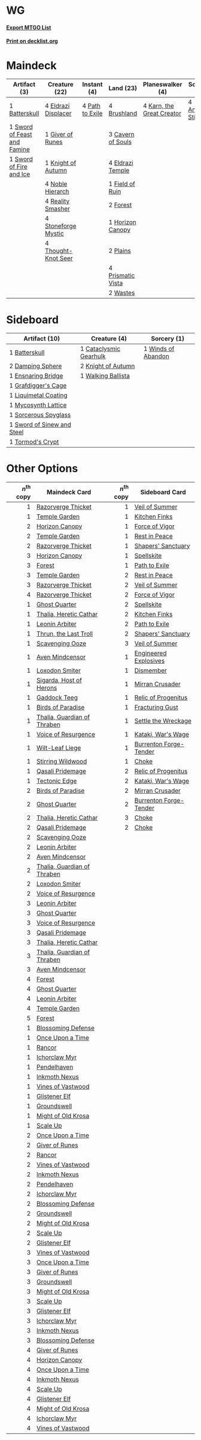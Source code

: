 # WG

#### [Export MTGO List](../collection/WG/WG.txt)
#### [Print on decklist.org](http://decklist.org/?deckmain=4%09Ancient%20Stirrings%0A1%09Batterskull%0A4%09Brushland%0A3%09Cavern%20of%20Souls%0A4%09Eldrazi%20Displacer%0A4%09Eldrazi%20Temple%0A1%09Field%20of%20Ruin%0A2%09Forest%0A1%09Giver%20of%20Runes%0A1%09Horizon%20Canopy%0A4%09Karn,%20the%20Great%20Creator%0A1%09Knight%20of%20Autumn%0A4%09Noble%20Hierarch%0A4%09Path%20to%20Exile%0A2%09Plains%0A4%09Prismatic%20Vista%0A4%09Reality%20Smasher%0A4%09Stoneforge%20Mystic%0A1%09Sword%20of%20Feast%20and%20Famine%0A1%09Sword%20of%20Fire%20and%20Ice%0A4%09Thought-Knot%20Seer%0A2%09Wastes&deckside=1%09Batterskull%0A1%09Cataclysmic%20Gearhulk%0A2%09Damping%20Sphere%0A1%09Ensnaring%20Bridge%0A1%09Grafdigger's%20Cage%0A2%09Knight%20of%20Autumn%0A1%09Liquimetal%20Coating%0A1%09Mycosynth%20Lattice%0A1%09Sorcerous%20Spyglass%0A1%09Sword%20of%20Sinew%20and%20Steel%0A1%09Tormod's%20Crypt%0A1%09Walking%20Ballista%0A1%09Winds%20of%20Abandon)
# Maindeck

|                                             Artifact (3)                                             |                                        Creature (22)                                         |                                       Instant (4)                                        |                                         Land (23)                                          |                                          Planeswalker (4)                                          |                                         Sorcery (4)                                          |
|------------------------------------------------------------------------------------------------------|----------------------------------------------------------------------------------------------|------------------------------------------------------------------------------------------|--------------------------------------------------------------------------------------------|----------------------------------------------------------------------------------------------------|----------------------------------------------------------------------------------------------|
|1 [Batterskull](http://gatherer.wizards.com/Pages/Card/Details.aspx?multiverseid=233055)              |4 [Eldrazi Displacer](http://gatherer.wizards.com/Pages/Card/Details.aspx?multiverseid=407523)|4 [Path to Exile](http://gatherer.wizards.com/Pages/Card/Details.aspx?multiverseid=220511)|4 [Brushland](http://gatherer.wizards.com/Pages/Card/Details.aspx?multiverseid=129496)      |4 [Karn, the Great Creator](http://gatherer.wizards.com/Pages/Card/Details.aspx?multiverseid=460928)|4 [Ancient Stirrings](http://gatherer.wizards.com/Pages/Card/Details.aspx?multiverseid=442148)|
|1 [Sword of Feast and Famine](http://gatherer.wizards.com/Pages/Card/Details.aspx?multiverseid=214070)|1 [Giver of Runes](http://gatherer.wizards.com/Pages/Card/Details.aspx?multiverseid=463962)   |                                                                                          |3 [Cavern of Souls](http://gatherer.wizards.com/Pages/Card/Details.aspx?multiverseid=278058)|                                                                                                    |                                                                                              |
|1 [Sword of Fire and Ice](http://gatherer.wizards.com/Pages/Card/Details.aspx?multiverseid=46429)     |1 [Knight of Autumn](http://gatherer.wizards.com/Pages/Card/Details.aspx?multiverseid=452933) |                                                                                          |4 [Eldrazi Temple](http://gatherer.wizards.com/Pages/Card/Details.aspx?multiverseid=401710) |                                                                                                    |                                                                                              |
|                                                                                                      |4 [Noble Hierarch](http://gatherer.wizards.com/Pages/Card/Details.aspx?multiverseid=179434)   |                                                                                          |1 [Field of Ruin](http://gatherer.wizards.com/Pages/Card/Details.aspx?multiverseid=435415)  |                                                                                                    |                                                                                              |
|                                                                                                      |4 [Reality Smasher](http://gatherer.wizards.com/Pages/Card/Details.aspx?multiverseid=407517)  |                                                                                          |2 [Forest](http://gatherer.wizards.com/Pages/Card/Details.aspx?multiverseid=439860)         |                                                                                                    |                                                                                              |
|                                                                                                      |4 [Stoneforge Mystic](http://gatherer.wizards.com/Pages/Card/Details.aspx?multiverseid=198383)|                                                                                          |1 [Horizon Canopy](http://gatherer.wizards.com/Pages/Card/Details.aspx?multiverseid=409571) |                                                                                                    |                                                                                              |
|                                                                                                      |4 [Thought-Knot Seer](http://gatherer.wizards.com/Pages/Card/Details.aspx?multiverseid=407519)|                                                                                          |2 [Plains](http://gatherer.wizards.com/Pages/Card/Details.aspx?multiverseid=439856)         |                                                                                                    |                                                                                              |
|                                                                                                      |                                                                                              |                                                                                          |4 [Prismatic Vista](http://gatherer.wizards.com/Pages/Card/Details.aspx?multiverseid=464193)|                                                                                                    |                                                                                              |
|                                                                                                      |                                                                                              |                                                                                          |2 [Wastes](http://gatherer.wizards.com/Pages/Card/Details.aspx?multiverseid=407694)         |                                                                                                    |                                                                                              |


# Sideboard

|                                            Artifact (10)                                            |                                          Creature (4)                                           |                                         Sorcery (1)                                         |
|-----------------------------------------------------------------------------------------------------|-------------------------------------------------------------------------------------------------|---------------------------------------------------------------------------------------------|
|1 [Batterskull](http://gatherer.wizards.com/Pages/Card/Details.aspx?multiverseid=233055)             |1 [Cataclysmic Gearhulk](http://gatherer.wizards.com/Pages/Card/Details.aspx?multiverseid=417582)|1 [Winds of Abandon](http://gatherer.wizards.com/Pages/Card/Details.aspx?multiverseid=463986)|
|2 [Damping Sphere](http://gatherer.wizards.com/Pages/Card/Details.aspx?multiverseid=443101)          |2 [Knight of Autumn](http://gatherer.wizards.com/Pages/Card/Details.aspx?multiverseid=452933)    |                                                                                             |
|1 [Ensnaring Bridge](http://gatherer.wizards.com/Pages/Card/Details.aspx?multiverseid=15866)         |1 [Walking Ballista](http://gatherer.wizards.com/Pages/Card/Details.aspx?multiverseid=423848)    |                                                                                             |
|1 [Grafdigger's Cage](http://gatherer.wizards.com/Pages/Card/Details.aspx?multiverseid=278452)       |                                                                                                 |                                                                                             |
|1 [Liquimetal Coating](http://gatherer.wizards.com/Pages/Card/Details.aspx?multiverseid=389578)      |                                                                                                 |                                                                                             |
|1 [Mycosynth Lattice](http://gatherer.wizards.com/Pages/Card/Details.aspx?multiverseid=446209)       |                                                                                                 |                                                                                             |
|1 [Sorcerous Spyglass](http://gatherer.wizards.com/Pages/Card/Details.aspx?multiverseid=435407)      |                                                                                                 |                                                                                             |
|1 [Sword of Sinew and Steel](http://gatherer.wizards.com/Pages/Card/Details.aspx?multiverseid=464177)|                                                                                                 |                                                                                             |
|1 [Tormod's Crypt](http://gatherer.wizards.com/Pages/Card/Details.aspx?multiverseid=389723)          |                                                                                                 |                                                                                             |


# Other Options

|*n*<sup>th</sup> copy|                                            Maindeck Card                                             |*n*<sup>th</sup> copy|                                         Sideboard Card                                          |
|--------------------:|------------------------------------------------------------------------------------------------------|--------------------:|-------------------------------------------------------------------------------------------------|
|                    1|[Razorverge Thicket](http://gatherer.wizards.com/Pages/Card/Details.aspx?multiverseid=209407)         |                    1|[Veil of Summer](http://gatherer.wizards.com/Pages/Card/Details.aspx?multiverseid=466952)        |
|                    1|[Temple Garden](http://gatherer.wizards.com/Pages/Card/Details.aspx?multiverseid=405112)              |                    1|[Kitchen Finks](http://gatherer.wizards.com/Pages/Card/Details.aspx?multiverseid=370458)         |
|                    2|[Horizon Canopy](http://gatherer.wizards.com/Pages/Card/Details.aspx?multiverseid=409571)             |                    1|[Force of Vigor](http://gatherer.wizards.com/Pages/Card/Details.aspx?multiverseid=464113)        |
|                    2|[Temple Garden](http://gatherer.wizards.com/Pages/Card/Details.aspx?multiverseid=405112)              |                    1|[Rest in Peace](http://gatherer.wizards.com/Pages/Card/Details.aspx?multiverseid=442021)         |
|                    2|[Razorverge Thicket](http://gatherer.wizards.com/Pages/Card/Details.aspx?multiverseid=209407)         |                    1|[Shapers' Sanctuary](http://gatherer.wizards.com/Pages/Card/Details.aspx?multiverseid=435362)    |
|                    3|[Horizon Canopy](http://gatherer.wizards.com/Pages/Card/Details.aspx?multiverseid=409571)             |                    1|[Spellskite](http://gatherer.wizards.com/Pages/Card/Details.aspx?multiverseid=397743)            |
|                    3|[Forest](http://gatherer.wizards.com/Pages/Card/Details.aspx?multiverseid=439860)                     |                    1|[Path to Exile](http://gatherer.wizards.com/Pages/Card/Details.aspx?multiverseid=220511)         |
|                    3|[Temple Garden](http://gatherer.wizards.com/Pages/Card/Details.aspx?multiverseid=405112)              |                    2|[Rest in Peace](http://gatherer.wizards.com/Pages/Card/Details.aspx?multiverseid=442021)         |
|                    3|[Razorverge Thicket](http://gatherer.wizards.com/Pages/Card/Details.aspx?multiverseid=209407)         |                    2|[Veil of Summer](http://gatherer.wizards.com/Pages/Card/Details.aspx?multiverseid=466952)        |
|                    4|[Razorverge Thicket](http://gatherer.wizards.com/Pages/Card/Details.aspx?multiverseid=209407)         |                    2|[Force of Vigor](http://gatherer.wizards.com/Pages/Card/Details.aspx?multiverseid=464113)        |
|                    1|[Ghost Quarter](http://gatherer.wizards.com/Pages/Card/Details.aspx?multiverseid=389534)              |                    2|[Spellskite](http://gatherer.wizards.com/Pages/Card/Details.aspx?multiverseid=397743)            |
|                    1|[Thalia, Heretic Cathar](http://gatherer.wizards.com/Pages/Card/Details.aspx?multiverseid=414338)     |                    2|[Kitchen Finks](http://gatherer.wizards.com/Pages/Card/Details.aspx?multiverseid=370458)         |
|                    1|[Leonin Arbiter](http://gatherer.wizards.com/Pages/Card/Details.aspx?multiverseid=432996)             |                    2|[Path to Exile](http://gatherer.wizards.com/Pages/Card/Details.aspx?multiverseid=220511)         |
|                    1|[Thrun, the Last Troll](http://gatherer.wizards.com/Pages/Card/Details.aspx?multiverseid=214050)      |                    2|[Shapers' Sanctuary](http://gatherer.wizards.com/Pages/Card/Details.aspx?multiverseid=435362)    |
|                    1|[Scavenging Ooze](http://gatherer.wizards.com/Pages/Card/Details.aspx?multiverseid=420783)            |                    3|[Veil of Summer](http://gatherer.wizards.com/Pages/Card/Details.aspx?multiverseid=466952)        |
|                    1|[Aven Mindcensor](http://gatherer.wizards.com/Pages/Card/Details.aspx?multiverseid=426707)            |                    1|[Engineered Explosives](http://gatherer.wizards.com/Pages/Card/Details.aspx?multiverseid=50139)  |
|                    1|[Loxodon Smiter](http://gatherer.wizards.com/Pages/Card/Details.aspx?multiverseid=290543)             |                    1|[Dismember](http://gatherer.wizards.com/Pages/Card/Details.aspx?multiverseid=382182)             |
|                    1|[Sigarda, Host of Herons](http://gatherer.wizards.com/Pages/Card/Details.aspx?multiverseid=240033)    |                    1|[Mirran Crusader](http://gatherer.wizards.com/Pages/Card/Details.aspx?multiverseid=213802)       |
|                    1|[Gaddock Teeg](http://gatherer.wizards.com/Pages/Card/Details.aspx?multiverseid=140188)               |                    1|[Relic of Progenitus](http://gatherer.wizards.com/Pages/Card/Details.aspx?multiverseid=174824)   |
|                    1|[Birds of Paradise](http://gatherer.wizards.com/Pages/Card/Details.aspx?multiverseid=129906)          |                    1|[Fracturing Gust](http://gatherer.wizards.com/Pages/Card/Details.aspx?multiverseid=146759)       |
|                    1|[Thalia, Guardian of Thraben](http://gatherer.wizards.com/Pages/Card/Details.aspx?multiverseid=442025)|                    1|[Settle the Wreckage](http://gatherer.wizards.com/Pages/Card/Details.aspx?multiverseid=435186)   |
|                    1|[Voice of Resurgence](http://gatherer.wizards.com/Pages/Card/Details.aspx?multiverseid=368951)        |                    1|[Kataki, War's Wage](http://gatherer.wizards.com/Pages/Card/Details.aspx?multiverseid=382190)    |
|                    1|[Wilt-Leaf Liege](http://gatherer.wizards.com/Pages/Card/Details.aspx?multiverseid=397852)            |                    1|[Burrenton Forge-Tender](http://gatherer.wizards.com/Pages/Card/Details.aspx?multiverseid=438580)|
|                    1|[Stirring Wildwood](http://gatherer.wizards.com/Pages/Card/Details.aspx?multiverseid=433213)          |                    1|[Choke](http://gatherer.wizards.com/Pages/Card/Details.aspx?multiverseid=45431)                  |
|                    1|[Qasali Pridemage](http://gatherer.wizards.com/Pages/Card/Details.aspx?multiverseid=179556)           |                    2|[Relic of Progenitus](http://gatherer.wizards.com/Pages/Card/Details.aspx?multiverseid=174824)   |
|                    1|[Tectonic Edge](http://gatherer.wizards.com/Pages/Card/Details.aspx?multiverseid=389711)              |                    2|[Kataki, War's Wage](http://gatherer.wizards.com/Pages/Card/Details.aspx?multiverseid=382190)    |
|                    2|[Birds of Paradise](http://gatherer.wizards.com/Pages/Card/Details.aspx?multiverseid=129906)          |                    2|[Mirran Crusader](http://gatherer.wizards.com/Pages/Card/Details.aspx?multiverseid=213802)       |
|                    2|[Ghost Quarter](http://gatherer.wizards.com/Pages/Card/Details.aspx?multiverseid=389534)              |                    2|[Burrenton Forge-Tender](http://gatherer.wizards.com/Pages/Card/Details.aspx?multiverseid=438580)|
|                    2|[Thalia, Heretic Cathar](http://gatherer.wizards.com/Pages/Card/Details.aspx?multiverseid=414338)     |                    3|[Choke](http://gatherer.wizards.com/Pages/Card/Details.aspx?multiverseid=45431)                  |
|                    2|[Qasali Pridemage](http://gatherer.wizards.com/Pages/Card/Details.aspx?multiverseid=179556)           |                    2|[Choke](http://gatherer.wizards.com/Pages/Card/Details.aspx?multiverseid=45431)                  |
|                    2|[Scavenging Ooze](http://gatherer.wizards.com/Pages/Card/Details.aspx?multiverseid=420783)            |                     |                                                                                                 |
|                    2|[Leonin Arbiter](http://gatherer.wizards.com/Pages/Card/Details.aspx?multiverseid=432996)             |                     |                                                                                                 |
|                    2|[Aven Mindcensor](http://gatherer.wizards.com/Pages/Card/Details.aspx?multiverseid=426707)            |                     |                                                                                                 |
|                    2|[Thalia, Guardian of Thraben](http://gatherer.wizards.com/Pages/Card/Details.aspx?multiverseid=442025)|                     |                                                                                                 |
|                    2|[Loxodon Smiter](http://gatherer.wizards.com/Pages/Card/Details.aspx?multiverseid=290543)             |                     |                                                                                                 |
|                    2|[Voice of Resurgence](http://gatherer.wizards.com/Pages/Card/Details.aspx?multiverseid=368951)        |                     |                                                                                                 |
|                    3|[Leonin Arbiter](http://gatherer.wizards.com/Pages/Card/Details.aspx?multiverseid=432996)             |                     |                                                                                                 |
|                    3|[Ghost Quarter](http://gatherer.wizards.com/Pages/Card/Details.aspx?multiverseid=389534)              |                     |                                                                                                 |
|                    3|[Voice of Resurgence](http://gatherer.wizards.com/Pages/Card/Details.aspx?multiverseid=368951)        |                     |                                                                                                 |
|                    3|[Qasali Pridemage](http://gatherer.wizards.com/Pages/Card/Details.aspx?multiverseid=179556)           |                     |                                                                                                 |
|                    3|[Thalia, Heretic Cathar](http://gatherer.wizards.com/Pages/Card/Details.aspx?multiverseid=414338)     |                     |                                                                                                 |
|                    3|[Thalia, Guardian of Thraben](http://gatherer.wizards.com/Pages/Card/Details.aspx?multiverseid=442025)|                     |                                                                                                 |
|                    3|[Aven Mindcensor](http://gatherer.wizards.com/Pages/Card/Details.aspx?multiverseid=426707)            |                     |                                                                                                 |
|                    4|[Forest](http://gatherer.wizards.com/Pages/Card/Details.aspx?multiverseid=439860)                     |                     |                                                                                                 |
|                    4|[Ghost Quarter](http://gatherer.wizards.com/Pages/Card/Details.aspx?multiverseid=389534)              |                     |                                                                                                 |
|                    4|[Leonin Arbiter](http://gatherer.wizards.com/Pages/Card/Details.aspx?multiverseid=432996)             |                     |                                                                                                 |
|                    4|[Temple Garden](http://gatherer.wizards.com/Pages/Card/Details.aspx?multiverseid=405112)              |                     |                                                                                                 |
|                    5|[Forest](http://gatherer.wizards.com/Pages/Card/Details.aspx?multiverseid=439860)                     |                     |                                                                                                 |
|                    1|[Blossoming Defense](http://gatherer.wizards.com/Pages/Card/Details.aspx?multiverseid=417719)         |                     |                                                                                                 |
|                    1|[Once Upon a Time](http://gatherer.wizards.com/Pages/Card/Details.aspx?multiverseid=473131)           |                     |                                                                                                 |
|                    1|[Rancor](http://gatherer.wizards.com/Pages/Card/Details.aspx?multiverseid=442175)                     |                     |                                                                                                 |
|                    1|[Ichorclaw Myr](http://gatherer.wizards.com/Pages/Card/Details.aspx?multiverseid=194256)              |                     |                                                                                                 |
|                    1|[Pendelhaven](http://gatherer.wizards.com/Pages/Card/Details.aspx?multiverseid=442233)                |                     |                                                                                                 |
|                    1|[Inkmoth Nexus](http://gatherer.wizards.com/Pages/Card/Details.aspx?multiverseid=213731)              |                     |                                                                                                 |
|                    1|[Vines of Vastwood](http://gatherer.wizards.com/Pages/Card/Details.aspx?multiverseid=397747)          |                     |                                                                                                 |
|                    1|[Glistener Elf](http://gatherer.wizards.com/Pages/Card/Details.aspx?multiverseid=233052)              |                     |                                                                                                 |
|                    1|[Groundswell](http://gatherer.wizards.com/Pages/Card/Details.aspx?multiverseid=401657)                |                     |                                                                                                 |
|                    1|[Might of Old Krosa](http://gatherer.wizards.com/Pages/Card/Details.aspx?multiverseid=425955)         |                     |                                                                                                 |
|                    1|[Scale Up](http://gatherer.wizards.com/Pages/Card/Details.aspx?multiverseid=464128)                   |                     |                                                                                                 |
|                    2|[Once Upon a Time](http://gatherer.wizards.com/Pages/Card/Details.aspx?multiverseid=473131)           |                     |                                                                                                 |
|                    2|[Giver of Runes](http://gatherer.wizards.com/Pages/Card/Details.aspx?multiverseid=463962)             |                     |                                                                                                 |
|                    2|[Rancor](http://gatherer.wizards.com/Pages/Card/Details.aspx?multiverseid=442175)                     |                     |                                                                                                 |
|                    2|[Vines of Vastwood](http://gatherer.wizards.com/Pages/Card/Details.aspx?multiverseid=397747)          |                     |                                                                                                 |
|                    2|[Inkmoth Nexus](http://gatherer.wizards.com/Pages/Card/Details.aspx?multiverseid=213731)              |                     |                                                                                                 |
|                    2|[Pendelhaven](http://gatherer.wizards.com/Pages/Card/Details.aspx?multiverseid=442233)                |                     |                                                                                                 |
|                    2|[Ichorclaw Myr](http://gatherer.wizards.com/Pages/Card/Details.aspx?multiverseid=194256)              |                     |                                                                                                 |
|                    2|[Blossoming Defense](http://gatherer.wizards.com/Pages/Card/Details.aspx?multiverseid=417719)         |                     |                                                                                                 |
|                    2|[Groundswell](http://gatherer.wizards.com/Pages/Card/Details.aspx?multiverseid=401657)                |                     |                                                                                                 |
|                    2|[Might of Old Krosa](http://gatherer.wizards.com/Pages/Card/Details.aspx?multiverseid=425955)         |                     |                                                                                                 |
|                    2|[Scale Up](http://gatherer.wizards.com/Pages/Card/Details.aspx?multiverseid=464128)                   |                     |                                                                                                 |
|                    2|[Glistener Elf](http://gatherer.wizards.com/Pages/Card/Details.aspx?multiverseid=233052)              |                     |                                                                                                 |
|                    3|[Vines of Vastwood](http://gatherer.wizards.com/Pages/Card/Details.aspx?multiverseid=397747)          |                     |                                                                                                 |
|                    3|[Once Upon a Time](http://gatherer.wizards.com/Pages/Card/Details.aspx?multiverseid=473131)           |                     |                                                                                                 |
|                    3|[Giver of Runes](http://gatherer.wizards.com/Pages/Card/Details.aspx?multiverseid=463962)             |                     |                                                                                                 |
|                    3|[Groundswell](http://gatherer.wizards.com/Pages/Card/Details.aspx?multiverseid=401657)                |                     |                                                                                                 |
|                    3|[Might of Old Krosa](http://gatherer.wizards.com/Pages/Card/Details.aspx?multiverseid=425955)         |                     |                                                                                                 |
|                    3|[Scale Up](http://gatherer.wizards.com/Pages/Card/Details.aspx?multiverseid=464128)                   |                     |                                                                                                 |
|                    3|[Glistener Elf](http://gatherer.wizards.com/Pages/Card/Details.aspx?multiverseid=233052)              |                     |                                                                                                 |
|                    3|[Ichorclaw Myr](http://gatherer.wizards.com/Pages/Card/Details.aspx?multiverseid=194256)              |                     |                                                                                                 |
|                    3|[Inkmoth Nexus](http://gatherer.wizards.com/Pages/Card/Details.aspx?multiverseid=213731)              |                     |                                                                                                 |
|                    3|[Blossoming Defense](http://gatherer.wizards.com/Pages/Card/Details.aspx?multiverseid=417719)         |                     |                                                                                                 |
|                    4|[Giver of Runes](http://gatherer.wizards.com/Pages/Card/Details.aspx?multiverseid=463962)             |                     |                                                                                                 |
|                    4|[Horizon Canopy](http://gatherer.wizards.com/Pages/Card/Details.aspx?multiverseid=409571)             |                     |                                                                                                 |
|                    4|[Once Upon a Time](http://gatherer.wizards.com/Pages/Card/Details.aspx?multiverseid=473131)           |                     |                                                                                                 |
|                    4|[Inkmoth Nexus](http://gatherer.wizards.com/Pages/Card/Details.aspx?multiverseid=213731)              |                     |                                                                                                 |
|                    4|[Scale Up](http://gatherer.wizards.com/Pages/Card/Details.aspx?multiverseid=464128)                   |                     |                                                                                                 |
|                    4|[Glistener Elf](http://gatherer.wizards.com/Pages/Card/Details.aspx?multiverseid=233052)              |                     |                                                                                                 |
|                    4|[Might of Old Krosa](http://gatherer.wizards.com/Pages/Card/Details.aspx?multiverseid=425955)         |                     |                                                                                                 |
|                    4|[Ichorclaw Myr](http://gatherer.wizards.com/Pages/Card/Details.aspx?multiverseid=194256)              |                     |                                                                                                 |
|                    4|[Vines of Vastwood](http://gatherer.wizards.com/Pages/Card/Details.aspx?multiverseid=397747)          |                     |                                                                                                 |

